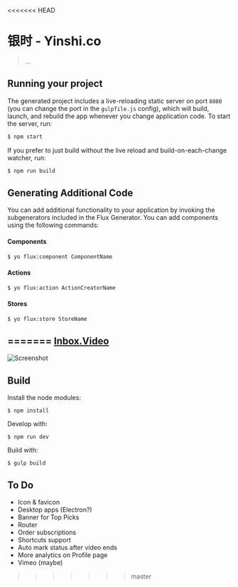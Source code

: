 <<<<<<< HEAD

# 银时 - Yinshi.co

> ...

## Running your project

The generated project includes a live-reloading static server on port `8080` (you can change the port in the `gulpfile.js` config), which will build, launch, and rebuild the app whenever you change application code. To start the server, run:

```bash
$ npm start
```

If you prefer to just build without the live reload and build-on-each-change watcher, run:

```bash
$ npm run build
```


## Generating Additional Code

You can add additional functionality to your application by invoking the subgenerators included in the Flux Generator. You can add components using the following commands:

#### Components
```bash
$ yo flux:component ComponentName
```

#### Actions
```bash
$ yo flux:action ActionCreatorName
```

#### Stores
```bash
$ yo flux:store StoreName
```
=======
[Inbox.Video](http://inbox.video/)
----

![Screenshot](http://inbox.video/images/screenshot.png)

## Build

Install the node modules:

    $ npm install

Develop with:

    $ npm run dev

Build with:

    $ gulp build



## To Do

- Icon & favicon
- Desktop apps (Electron?)
- Banner for Top Picks
- Router
- Order subscriptions
- Shortcuts support
- Auto mark status after video ends
- More analytics on Profile page
- Vimeo (maybe)
>>>>>>> master
